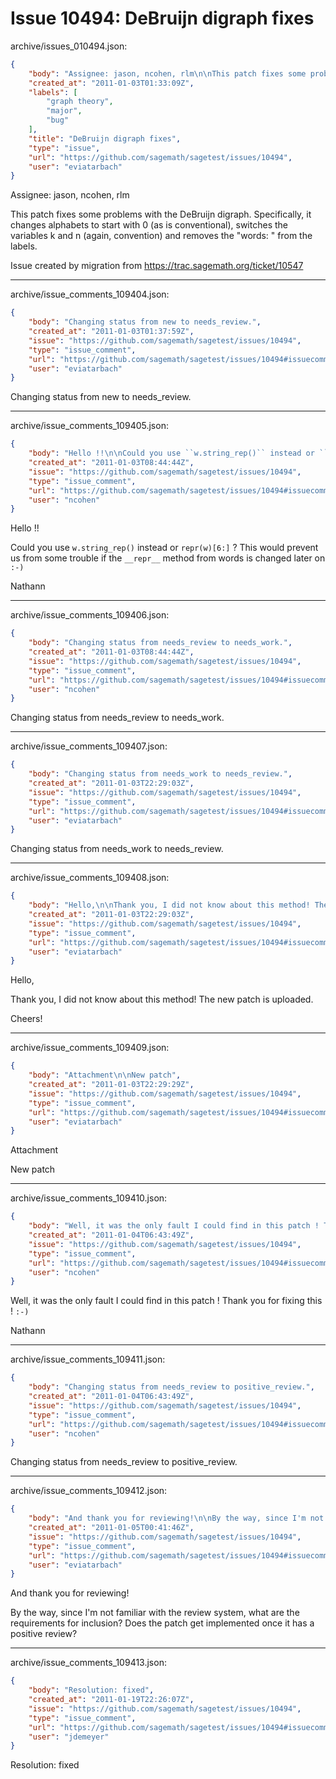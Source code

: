 # Issue 10494: DeBruijn digraph fixes

archive/issues_010494.json:
```json
{
    "body": "Assignee: jason, ncohen, rlm\n\nThis patch fixes some problems with the DeBruijn digraph. Specifically, it changes alphabets to start with 0 (as is conventional), switches the variables k and n (again, convention) and removes the \"words: \" from the labels.\n\nIssue created by migration from https://trac.sagemath.org/ticket/10547\n\n",
    "created_at": "2011-01-03T01:33:09Z",
    "labels": [
        "graph theory",
        "major",
        "bug"
    ],
    "title": "DeBruijn digraph fixes",
    "type": "issue",
    "url": "https://github.com/sagemath/sagetest/issues/10494",
    "user": "eviatarbach"
}
```
Assignee: jason, ncohen, rlm

This patch fixes some problems with the DeBruijn digraph. Specifically, it changes alphabets to start with 0 (as is conventional), switches the variables k and n (again, convention) and removes the "words: " from the labels.

Issue created by migration from https://trac.sagemath.org/ticket/10547





---

archive/issue_comments_109404.json:
```json
{
    "body": "Changing status from new to needs_review.",
    "created_at": "2011-01-03T01:37:59Z",
    "issue": "https://github.com/sagemath/sagetest/issues/10494",
    "type": "issue_comment",
    "url": "https://github.com/sagemath/sagetest/issues/10494#issuecomment-109404",
    "user": "eviatarbach"
}
```

Changing status from new to needs_review.



---

archive/issue_comments_109405.json:
```json
{
    "body": "Hello !!\n\nCould you use ``w.string_rep()`` instead or ``repr(w)[6:]`` ? This would prevent us from some trouble if the ``__repr__`` method from words is changed later on `:-)`\n\nNathann",
    "created_at": "2011-01-03T08:44:44Z",
    "issue": "https://github.com/sagemath/sagetest/issues/10494",
    "type": "issue_comment",
    "url": "https://github.com/sagemath/sagetest/issues/10494#issuecomment-109405",
    "user": "ncohen"
}
```

Hello !!

Could you use ``w.string_rep()`` instead or ``repr(w)[6:]`` ? This would prevent us from some trouble if the ``__repr__`` method from words is changed later on `:-)`

Nathann



---

archive/issue_comments_109406.json:
```json
{
    "body": "Changing status from needs_review to needs_work.",
    "created_at": "2011-01-03T08:44:44Z",
    "issue": "https://github.com/sagemath/sagetest/issues/10494",
    "type": "issue_comment",
    "url": "https://github.com/sagemath/sagetest/issues/10494#issuecomment-109406",
    "user": "ncohen"
}
```

Changing status from needs_review to needs_work.



---

archive/issue_comments_109407.json:
```json
{
    "body": "Changing status from needs_work to needs_review.",
    "created_at": "2011-01-03T22:29:03Z",
    "issue": "https://github.com/sagemath/sagetest/issues/10494",
    "type": "issue_comment",
    "url": "https://github.com/sagemath/sagetest/issues/10494#issuecomment-109407",
    "user": "eviatarbach"
}
```

Changing status from needs_work to needs_review.



---

archive/issue_comments_109408.json:
```json
{
    "body": "Hello,\n\nThank you, I did not know about this method! The new patch is uploaded.\n\nCheers!",
    "created_at": "2011-01-03T22:29:03Z",
    "issue": "https://github.com/sagemath/sagetest/issues/10494",
    "type": "issue_comment",
    "url": "https://github.com/sagemath/sagetest/issues/10494#issuecomment-109408",
    "user": "eviatarbach"
}
```

Hello,

Thank you, I did not know about this method! The new patch is uploaded.

Cheers!



---

archive/issue_comments_109409.json:
```json
{
    "body": "Attachment\n\nNew patch",
    "created_at": "2011-01-03T22:29:29Z",
    "issue": "https://github.com/sagemath/sagetest/issues/10494",
    "type": "issue_comment",
    "url": "https://github.com/sagemath/sagetest/issues/10494#issuecomment-109409",
    "user": "eviatarbach"
}
```

Attachment

New patch



---

archive/issue_comments_109410.json:
```json
{
    "body": "Well, it was the only fault I could find in this patch ! Thank you for fixing this ! `:-)`\n\nNathann",
    "created_at": "2011-01-04T06:43:49Z",
    "issue": "https://github.com/sagemath/sagetest/issues/10494",
    "type": "issue_comment",
    "url": "https://github.com/sagemath/sagetest/issues/10494#issuecomment-109410",
    "user": "ncohen"
}
```

Well, it was the only fault I could find in this patch ! Thank you for fixing this ! `:-)`

Nathann



---

archive/issue_comments_109411.json:
```json
{
    "body": "Changing status from needs_review to positive_review.",
    "created_at": "2011-01-04T06:43:49Z",
    "issue": "https://github.com/sagemath/sagetest/issues/10494",
    "type": "issue_comment",
    "url": "https://github.com/sagemath/sagetest/issues/10494#issuecomment-109411",
    "user": "ncohen"
}
```

Changing status from needs_review to positive_review.



---

archive/issue_comments_109412.json:
```json
{
    "body": "And thank you for reviewing!\n\nBy the way, since I'm not familiar with the review system, what are the requirements for inclusion? Does the patch get implemented once it has a positive review?",
    "created_at": "2011-01-05T00:41:46Z",
    "issue": "https://github.com/sagemath/sagetest/issues/10494",
    "type": "issue_comment",
    "url": "https://github.com/sagemath/sagetest/issues/10494#issuecomment-109412",
    "user": "eviatarbach"
}
```

And thank you for reviewing!

By the way, since I'm not familiar with the review system, what are the requirements for inclusion? Does the patch get implemented once it has a positive review?



---

archive/issue_comments_109413.json:
```json
{
    "body": "Resolution: fixed",
    "created_at": "2011-01-19T22:26:07Z",
    "issue": "https://github.com/sagemath/sagetest/issues/10494",
    "type": "issue_comment",
    "url": "https://github.com/sagemath/sagetest/issues/10494#issuecomment-109413",
    "user": "jdemeyer"
}
```

Resolution: fixed
